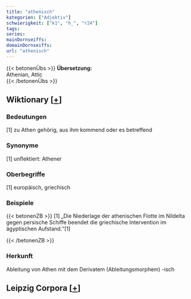 ```yaml
---
title: "athenisch"
kategorien: ["Adjektiv"]
schwierigkeit: ["k1", "h_", "r24"]
tags:
series:
mainDornseiffs:
domainDornseiffs:
url: "athenisch"
---
```


{{< betonenÜbs >}}
**Übersetzung:**  
Athenian, Attic  
{{< /betonenÜbs >}}

## Wiktionary [[+](https://de.wiktionary.org/wiki/athenisch)]

### Bedeutungen
[1] zu Athen gehörig, aus ihm kommend oder es betreffend  

### Synonyme
[1] unflektiert: Athener  

### Oberbegriffe
[1] europäisch, griechisch  

### Beispiele
{{< betonenZB >}}
[1] „Die Niederlage der athenischen Flotte im Nildelta gegen persische Schiffe beendet die griechische Intervention im ägyptischen Aufstand.“[1]  

{{< /betonenZB >}}
### Herkunft
Ableitung von Athen mit dem Derivatem (Ableitungsmorphem) -isch  


## Leipzig Corpora [[+](https://corpora.uni-leipzig.de/en/res?word=athenisch&corpusId=deu_newscrawl-public_2018)]

